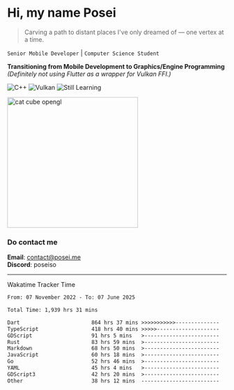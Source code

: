 # Hi, my name Posei

> Carving a path to distant places I've only dreamed of — one vertex at a time.

`Senior Mobile Developer` | `Computer Science Student`  

**Transitioning from Mobile Development to Graphics/Engine Programming**  
_(Definitely not using Flutter as a wrapper for Vulkan FFI.)_

![C++](https://img.shields.io/badge/C++-00599C?style=flat&logo=c%2B%2B&logoColor=white)
![Vulkan](https://img.shields.io/badge/Vulkan-AC162C?style=flat&logo=vulkan&logoColor=white)
![Still Learning](https://img.shields.io/badge/Still%20Learning-FFCC00?style=flat&logoColor=white)

  <img src="https://github.com/user-attachments/assets/54c92bc8-af3e-4bf1-b442-e889f1c01633" width="300" alt="cat cube opengl" />

### Do contact me

**Email**: [contact@posei.me](mailto:contact@posei.me)  
**Discord**: poseiso

---

Wakatime Tracker Time

<!--START_SECTION:waka-->

```txt
From: 07 November 2022 - To: 07 June 2025

Total Time: 1,939 hrs 31 mins

Dart                       864 hrs 37 mins >>>>>>>>>>>--------------   44.59 %
TypeScript                 418 hrs 40 mins >>>>>--------------------   21.59 %
GDScript                   91 hrs 5 mins   >------------------------   04.70 %
Rust                       83 hrs 59 mins  >------------------------   04.33 %
Markdown                   68 hrs 50 mins  >------------------------   03.55 %
JavaScript                 60 hrs 18 mins  >------------------------   03.11 %
Go                         52 hrs 46 mins  >------------------------   02.72 %
YAML                       45 hrs 4 mins   >------------------------   02.32 %
GDScript3                  42 hrs 20 mins  >------------------------   02.18 %
Other                      38 hrs 12 mins  -------------------------   01.97 %
```

<!--END_SECTION:waka-->
